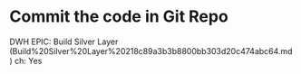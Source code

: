 # Commit the code in Git Repo

DWH EPIC: Build Silver Layer (Build%20Silver%20Layer%20218c89a3b3b8800bb303d20c474abc64.md)
ch: Yes